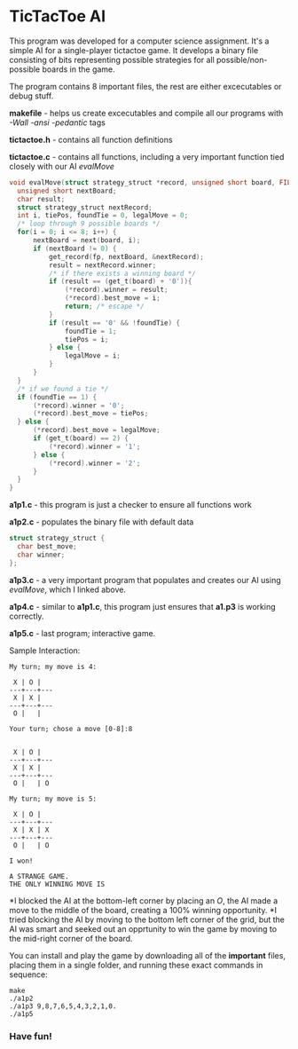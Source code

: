# TicTacToe AI

This program was developed for a computer science assignment. It's a simple AI for a single-player tictactoe game. 
It develops a binary file consisting of bits representing possible strategies for all possible/non-possible boards in the game. 

The program contains 8 important files, the rest are either excecutables or debug stuff.

**makefile** - helps us create excecutables and compile all our programs with _-Wall -ansi -pedantic_ tags

**tictactoe.h** - contains all function definitions

**tictactoe.c** - contains all functions, including a very important function tied closely with our AI _evalMove_
  ```c
  void evalMove(struct strategy_struct *record, unsigned short board, FILE* fp) {
	unsigned short nextBoard;
	char result;
	struct strategy_struct nextRecord;
	int i, tiePos, foundTie = 0, legalMove = 0;
	/* loop through 9 possible boards */
	for(i = 0; i <= 8; i++) {
		nextBoard = next(board, i);
		if (nextBoard != 0) {
			get_record(fp, nextBoard, &nextRecord);
			result = nextRecord.winner;
			/* if there exists a winning board */
			if (result == (get_t(board) + '0')){
				(*record).winner = result;
				(*record).best_move = i;
				return; /* escape */
			}
			if (result == '0' && !foundTie) {
				foundTie = 1;
				tiePos = i;
			} else {
				legalMove = i;
			}
		}
	}
	/* if we found a tie */
	if (foundTie == 1) {
		(*record).winner = '0';
		(*record).best_move = tiePos;
	} else {
		(*record).best_move = legalMove;
		if (get_t(board) == 2) {
			(*record).winner = '1';
		} else {
			(*record).winner = '2';
		}
	}
}
```
**a1p1.c** - this program is just a checker to ensure all functions work

**a1p2.c** - populates the binary file with default data

```c
struct strategy_struct {
  char best_move;
  char winner;
};
```
**a1p3.c** - a very important program that populates and creates our AI using _evalMove_, which I linked above.

**a1p4.c** - similar to **a1p1.c**, this program just ensures that **a1.p3** is working correctly.

**a1p5.c** - last program; interactive game.

Sample Interaction:
```
My turn; my move is 4:

 X | O |   
---+---+---
 X | X |   
---+---+---
 O |   |   

Your turn; chose a move [0-8]:8


 X | O |   
---+---+---
 X | X |   
---+---+---
 O |   | O 

My turn; my move is 5:

 X | O |   
---+---+---
 X | X | X 
---+---+---
 O |   | O 

I won!

A STRANGE GAME.
THE ONLY WINNING MOVE IS
```

  *I blocked the AI at the bottom-left corner by placing an _O_, the AI made a move to the middle of the board, creating a 100% winning opportunity.
  *I tried blocking the AI by moving to the bottom left corner of the grid, but the AI was smart and seeked out an opprtunity to win the game by moving to the mid-right corner of the board.
  
 You can install and play the game by downloading all of the **important** files, placing them in a single folder, and running these exact commands in sequence:
```
make
./a1p2
./a1p3 9,8,7,6,5,4,3,2,1,0.
./a1p5
```

### Have fun!
